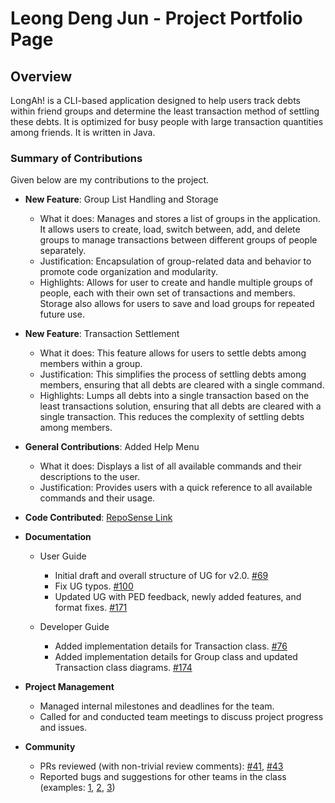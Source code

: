 # Leong Deng Jun - Project Portfolio Page

## Overview

LongAh! is a CLI-based application designed to help users track debts within friend groups and determine the least transaction method of settling these debts. It is optimized for busy people with large transaction quantities among friends. It is written in Java.

### Summary of Contributions

Given below are my contributions to the project.

* **New Feature**: Group List Handling and Storage
    * What it does: Manages and stores a list of groups in the application. It allows users to create, load, switch between, add, and delete groups to manage transactions between different groups of people separately. 
    * Justification: Encapsulation of group-related data and behavior to promote code organization and modularity.
    * Highlights: Allows for user to create and handle multiple groups of people, each with their own set of transactions and members. Storage also allows for users to save and load groups for repeated future use.

* **New Feature**: Transaction Settlement
    * What it does: This feature allows for users to settle debts among members within a group.
    * Justification: This simplifies the process of settling debts among members, ensuring that all debts are cleared with a single command.
    * Highlights: Lumps all debts into a single transaction based on the least transactions solution, ensuring that all debts are cleared with a single transaction. This reduces the complexity of settling debts among members.

* **General Contributions**: Added Help Menu
    * What it does: Displays a list of all available commands and their descriptions to the user.
    * Justification: Provides users with a quick reference to all available commands and their usage.


* **Code Contributed**: [RepoSense Link](https://nus-cs2113-ay2324s2.github.io/tp-dashboard/?search=djleong&breakdown=true&sort=groupTitle%20dsc&sortWithin=title&since=2024-02-23&timeframe=commit&mergegroup=&groupSelect=groupByRepos&checkedFileTypes=docs~functional-code~test-code~other)

<div style="page-break-after: always;"></div>

* **Documentation**
    * User Guide
        * Initial draft and overall structure of UG for v2.0. [#69](https://github.com/AY2324S2-CS2113-T15-1/tp/pull/69)
        * Fix UG typos. [#100](https://github.com/AY2324S2-CS2113-T15-1/tp/pull/100)
        * Updated UG with PED feedback, newly added features, and format fixes. [#171](https://github.com/AY2324S2-CS2113-T15-1/tp/pull/171)

    * Developer Guide
        * Added implementation details for Transaction class. [#76](https://github.com/AY2324S2-CS2113-T15-1/tp/pull/76)
        * Added implementation details for Group class and updated Transaction class diagrams. [#174](https://github.com/AY2324S2-CS2113-T15-1/tp/pull/174)

<div style="page-break-after: always;"></div>

* **Project Management**
  * Managed internal milestones and deadlines for the team.
  * Called for and conducted team meetings to discuss project progress and issues.

* **Community**
    * PRs reviewed (with non-trivial review comments): [#41](https://github.com/AY2324S2-CS2113-T15-1/tp/pull/41#discussion_r1530007348), [#43](https://github.com/AY2324S2-CS2113-T15-1/tp/pull/43#discussion_r1531991085)
    * Reported bugs and suggestions for other teams in the class (examples: [1](https://github.com/djleong01/ped/issues/11), [2](https://github.com/djleong01/ped/issues/9), [3](https://github.com/djleong01/ped/issues/13))
